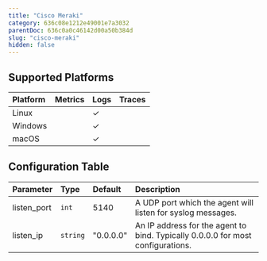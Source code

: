 ```yaml
---
title: "Cisco Meraki"
category: 636c08e1212e49001e7a3032
parentDoc: 636c0a0c46142d00a50b384d
slug: "cisco-meraki"
hidden: false
---
```

## Supported Platforms

| Platform | Metrics | Logs | Traces |
| :------- | :------ | :--- | :----- |
| Linux    |         | ✓    |        |
| Windows  |         | ✓    |        |
| macOS    |         | ✓    |        |

## Configuration Table

| Parameter   | Type     | Default   | Description                                                                     |
| :---------- | :------- | :-------- | :------------------------------------------------------------------------------ |
| listen_port | `int`    | 5140      | A UDP port which the agent will listen for syslog messages.                     |
| listen_ip   | `string` | "0.0.0.0" | An IP address for the agent to bind. Typically 0.0.0.0 for most configurations. |
